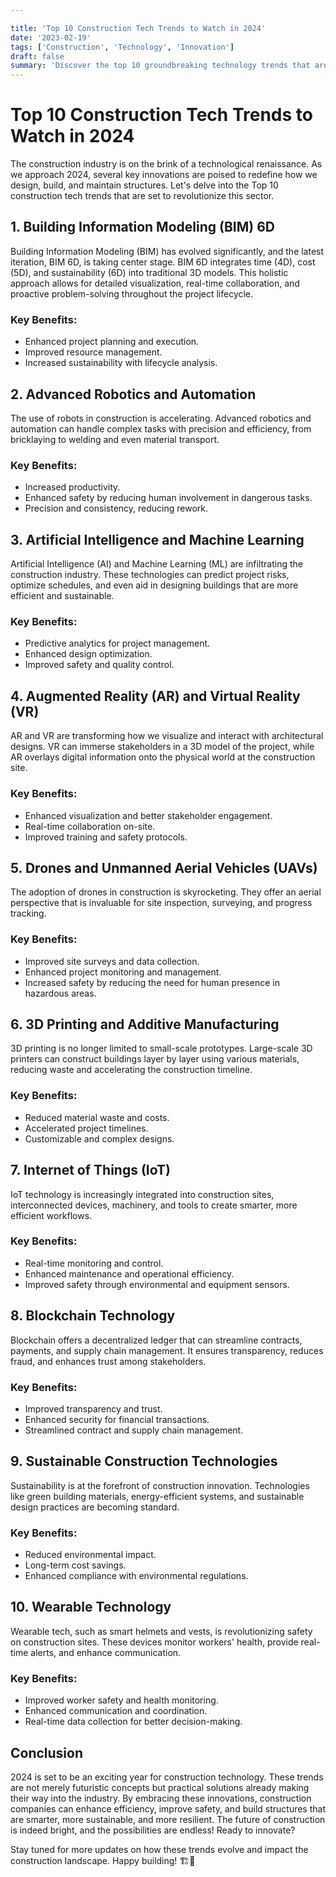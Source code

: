 ```yaml
---

title: 'Top 10 Construction Tech Trends to Watch in 2024'
date: '2023-02-19'
tags: ['Construction', 'Technology', 'Innovation']
draft: false
summary: 'Discover the top 10 groundbreaking technology trends that are set to revolutionize the construction industry in 2024 and beyond.'
---
```


# Top 10 Construction Tech Trends to Watch in 2024

The construction industry is on the brink of a technological renaissance. As we approach 2024, several key innovations are poised to redefine how we design, build, and maintain structures. Let's delve into the Top 10 construction tech trends that are set to revolutionize this sector.

## 1. **Building Information Modeling (BIM) 6D**

Building Information Modeling (BIM) has evolved significantly, and the latest iteration, BIM 6D, is taking center stage. BIM 6D integrates time (4D), cost (5D), and sustainability (6D) into traditional 3D models. This holistic approach allows for detailed visualization, real-time collaboration, and proactive problem-solving throughout the project lifecycle.

### Key Benefits:

- Enhanced project planning and execution.
- Improved resource management.
- Increased sustainability with lifecycle analysis.

## 2. **Advanced Robotics and Automation**

The use of robots in construction is accelerating. Advanced robotics and automation can handle complex tasks with precision and efficiency, from bricklaying to welding and even material transport.

### Key Benefits:

- Increased productivity.
- Enhanced safety by reducing human involvement in dangerous tasks.
- Precision and consistency, reducing rework.

## 3. **Artificial Intelligence and Machine Learning**

Artificial Intelligence (AI) and Machine Learning (ML) are infiltrating the construction industry. These technologies can predict project risks, optimize schedules, and even aid in designing buildings that are more efficient and sustainable.

### Key Benefits:

- Predictive analytics for project management.
- Enhanced design optimization.
- Improved safety and quality control.

## 4. **Augmented Reality (AR) and Virtual Reality (VR)**

AR and VR are transforming how we visualize and interact with architectural designs. VR can immerse stakeholders in a 3D model of the project, while AR overlays digital information onto the physical world at the construction site.

### Key Benefits:

- Enhanced visualization and better stakeholder engagement.
- Real-time collaboration on-site.
- Improved training and safety protocols.

## 5. **Drones and Unmanned Aerial Vehicles (UAVs)**

The adoption of drones in construction is skyrocketing. They offer an aerial perspective that is invaluable for site inspection, surveying, and progress tracking.

### Key Benefits:

- Improved site surveys and data collection.
- Enhanced project monitoring and management.
- Increased safety by reducing the need for human presence in hazardous areas.

## 6. **3D Printing and Additive Manufacturing**

3D printing is no longer limited to small-scale prototypes. Large-scale 3D printers can construct buildings layer by layer using various materials, reducing waste and accelerating the construction timeline.

### Key Benefits:

- Reduced material waste and costs.
- Accelerated project timelines.
- Customizable and complex designs.

## 7. **Internet of Things (IoT)**

IoT technology is increasingly integrated into construction sites, interconnected devices, machinery, and tools to create smarter, more efficient workflows.

### Key Benefits:

- Real-time monitoring and control.
- Enhanced maintenance and operational efficiency.
- Improved safety through environmental and equipment sensors.

## 8. **Blockchain Technology**

Blockchain offers a decentralized ledger that can streamline contracts, payments, and supply chain management. It ensures transparency, reduces fraud, and enhances trust among stakeholders.

### Key Benefits:

- Improved transparency and trust.
- Enhanced security for financial transactions.
- Streamlined contract and supply chain management.

## 9. **Sustainable Construction Technologies**

Sustainability is at the forefront of construction innovation. Technologies like green building materials, energy-efficient systems, and sustainable design practices are becoming standard.

### Key Benefits:

- Reduced environmental impact.
- Long-term cost savings.
- Enhanced compliance with environmental regulations.

## 10. **Wearable Technology**

Wearable tech, such as smart helmets and vests, is revolutionizing safety on construction sites. These devices monitor workers' health, provide real-time alerts, and enhance communication.

### Key Benefits:

- Improved worker safety and health monitoring.
- Enhanced communication and coordination.
- Real-time data collection for better decision-making.

## Conclusion

2024 is set to be an exciting year for construction technology. These trends are not merely futuristic concepts but practical solutions already making their way into the industry. By embracing these innovations, construction companies can enhance efficiency, improve safety, and build structures that are smarter, more sustainable, and more resilient. The future of construction is indeed bright, and the possibilities are endless! Ready to innovate?

Stay tuned for more updates on how these trends evolve and impact the construction landscape. Happy building! 🏗️🚀
